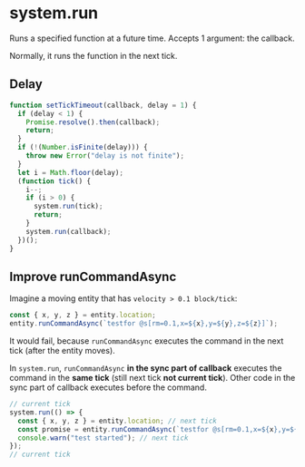 # system.run

Runs a specified function at a future time.
Accepts 1 argument: the callback.

Normally, it runs the function in the next tick.

## Delay
```javascript
function setTickTimeout(callback, delay = 1) {
  if (delay < 1) {
    Promise.resolve().then(callback);
    return;
  }
  if (!(Number.isFinite(delay))) {
    throw new Error("delay is not finite");
  }
  let i = Math.floor(delay);
  (function tick() {
    i--;
    if (i > 0) {
      system.run(tick);
      return;
    }
    system.run(callback);
  })();
}
```

## Improve runCommandAsync

Imagine a moving entity that has ` velocity > 0.1 block/tick `:

```javascript
const { x, y, z } = entity.location;
entity.runCommandAsync(`testfor @s[rm=0.1,x=${x},y=${y},z=${z}]`);
```

It would fail, because `runCommandAsync` executes the command in the next tick (after the entity moves).

In `system.run`, `runCommandAsync` **in the sync part of callback** executes the command in the **same tick** (still next tick **not current tick**).
Other code in the sync part of callback executes before the command.

```javascript
// current tick
system.run(() => {
  const { x, y, z } = entity.location; // next tick
  const promise = entity.runCommandAsync(`testfor @s[rm=0.1,x=${x},y=${y},z=${z}]`); // next tick after other code
  console.warn("test started"); // next tick
});
// current tick
```
